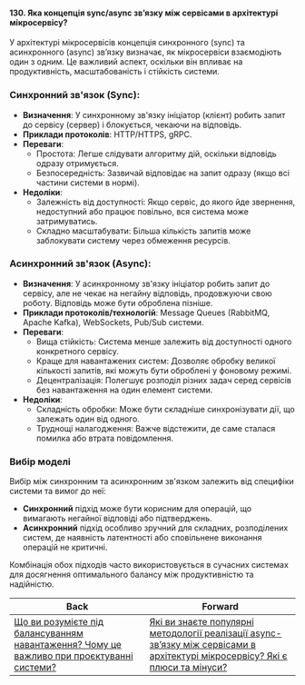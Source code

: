 #### 130. Яка концепція sync/async зв’язку між сервісами в архітектурі мікросервісу?

У архітектурі мікросервісів концепція синхронного (sync) та асинхронного (async) зв’язку визначає, як мікросервіси взаємодіють один з одним. Це важливий аспект, оскільки він впливає на продуктивність, масштабованість і стійкість системи.

### Синхронний зв'язок (Sync):
- **Визначення**: У синхронному зв'язку ініціатор (клієнт) робить запит до сервісу (сервер) і блокується, чекаючи на відповідь.
- **Приклади протоколів**: HTTP/HTTPS, gRPC.
- **Переваги**:
  - Простота: Легше слідувати алгоритму дій, оскільки відповідь одразу отримується.
  - Безпосередність: Зазвичай відповідає на запит одразу (якщо всі частини системи в нормі).
- **Недоліки**:
  - Залежність від доступності: Якщо сервіс, до якого йде звернення, недоступний або працює повільно, вся система може затримуватись.
  - Складно масштабувати: Більша кількість запитів може заблокувати систему через обмеження ресурсів.

### Асинхронний зв'язок (Async):
- **Визначення**: У асинхронному зв'язку ініціатор робить запит до сервісу, але не чекає на негайну відповідь, продовжуючи свою роботу. Відповідь може бути оброблена пізніше.
- **Приклади протоколів/технологій**: Message Queues (RabbitMQ, Apache Kafka), WebSockets, Pub/Sub системи.
- **Переваги**:
  - Вища стійкість: Система менше залежить від доступності одного конкретного сервісу.
  - Краще для навантажених систем: Дозволяє обробку великої кількості запитів, які можуть бути оброблені у фоновому режимі.
  - Децентралізація: Полегшує розподіл різних задач серед сервісів без навантаження на один елемент системи.
- **Недоліки**:
  - Складність обробки: Може бути складніше синхронізувати дії, що залежать один від одного.
  - Труднощі налагодження: Важче відстежити, де саме сталася помилка або втрата повідомлення.

### Вибір моделі
Вибір між синхронним та асинхронним зв'язком залежить від специфіки системи та вимог до неї:

- **Синхронний** підхід може бути корисним для операцій, що вимагають негайної відповіді або підтверджень.
- **Асинхронний** підхід особливо зручний для складних, розподілених систем, де наявність латентності або сповільнене виконання операцій не критичні.

Комбінація обох підходів часто використовується в сучасних системах для досягнення оптимального балансу між продуктивністю та надійністю.

| Back | Forward |
|---|---|
| [Що ви розумієте під балансуванням навантаження? Чому це важливо при проєктуванні системи?](/ua/middle/system-design/what-do-you-understand-by-load-balancing-why-is-it-important-in-system-design.md)  | [Які ви знаєте популярні методології реалізації async-зв’язку між сервісами в архітектурі мікросервісу? Які є плюси та мінуси?](/ua/middle/system-design/what-are-some-popular-methodologies-for-implementing-asynchronous-connections-between-services-in-a-microservices-architecture-and-what-are-their-pros-and-cons.md) |